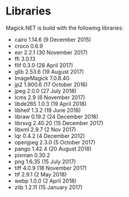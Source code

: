 # Libraries
Magick.NET is build with the following libraries:

- cairo 1.14.6 (9 December 2015)
- croco 0.6.9
- exr 2.2.1 (30 November 2017)
- ffi 3.0.13
- flif 0.3.0 (28 April 2017)
- glib 2.53.6 (19 August 2017)
- ImageMagick 7.0.8.40
- jp2 1.900.6 (17 October 2016)
- jpeg 2.0.0 (27 July 2018)
- lcms 2.9 (6 November 2017)
- libde265 1.0.3 (19 April 2018)
- libheif 1.3.2 (19 June 2018)
- libraw 0.19.2 (24 December 2018)
- librsvg 2.40.20 (15 December 2017)
- libxml 2.9.7 (2 Nov 2017)
- lqr 0.4.2 (4 December 2012)
- openjpeg 2.3.0 (5 October 2017)
- pango 1.42.4 (20 August 2018)
- pixman 0.30.2
- png 1.6.35 (15 July 2017)
- tiff 4.0.9 (18 November 2017)
- ttf 2.9.1 (2 May 2018)
- webp 1.0.0 (2 April 2018)
- zlib 1.2.11 (15 January 2017)
